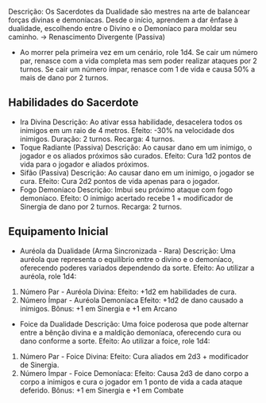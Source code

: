 Descrição:
Os Sacerdotes da Dualidade são mestres na arte de balancear forças divinas e demoníacas. Desde o início, aprendem a dar ênfase à dualidade, escolhendo entre o Divino e o Demoníaco para moldar seu caminho.
-> Renascimento Divergente (Passiva)
- Ao morrer pela primeira vez em um cenário, role 1d4. Se cair um número par, renasce com a vida completa mas sem poder realizar ataques por 2 turnos. Se cair um número ímpar, renasce com 1 de vida e causa 50% a mais de dano por 2 turnos.
## Habilidades do Sacerdote
- Ira Divina
	Descrição: Ao ativar essa habilidade, desacelera todos os inimigos em um raio de 4 metros.
	Efeito: -30% na velocidade dos inimigos.
	Duração: 2 turnos.
	Recarga: 4 turnos.
- Toque Radiante (Passiva)
	Descrição: Ao causar dano em um inimigo, o jogador e os aliados próximos são curados.
	Efeito: Cura 1d2 pontos de vida para o jogador e aliados próximos.
- Sifão (Passiva)
	Descrição: Ao causar dano em um inimigo, o jogador se cura.
	Efeito: Cura 2d2 pontos de vida apenas para o jogador.
- Fogo Demoníaco
	Descrição: Imbui seu próximo ataque com fogo demoníaco.
	Efeito: O inimigo acertado recebe 1 + modificador de Sinergia de dano por 2 turnos.
	Recarga: 2 turnos.
## Equipamento Inicial
- Auréola da Dualidade (Arma Sincronizada - Rara)
	Descrição: Uma auréola que representa o equilíbrio entre o divino e o demoníaco, oferecendo poderes variados dependendo da sorte.
	Efeito: Ao utilizar a auréola, role 1d4:
1. Número Par - Auréola Divina:
    Efeito: +1d2 em habilidades de cura.
2. Número Ímpar - Auréola Demoníaca
    Efeito: +1d2 de dano causado a inimigos.
	Bônus: +1 em Sinergia e +1 em Arcano
- Foice da Dualidade
	Descrição: Uma foice poderosa que pode alternar entre a bênção divina e a maldição demoníaca, oferecendo cura ou dano conforme a sorte.
	Efeito: Ao utilizar a foice, role 1d4:
1. Número Par - Foice Divina:
    Efeito: Cura aliados em 2d3 + modificador de Sinergia.
2. Número Ímpar - Foice Demoníaca:
    Efeito: Causa 2d3 de dano corpo a corpo a inimigos e cura o jogador em 1 ponto de vida a cada ataque deferido.
	Bônus: +1 em Sinergia e +1 em Combate